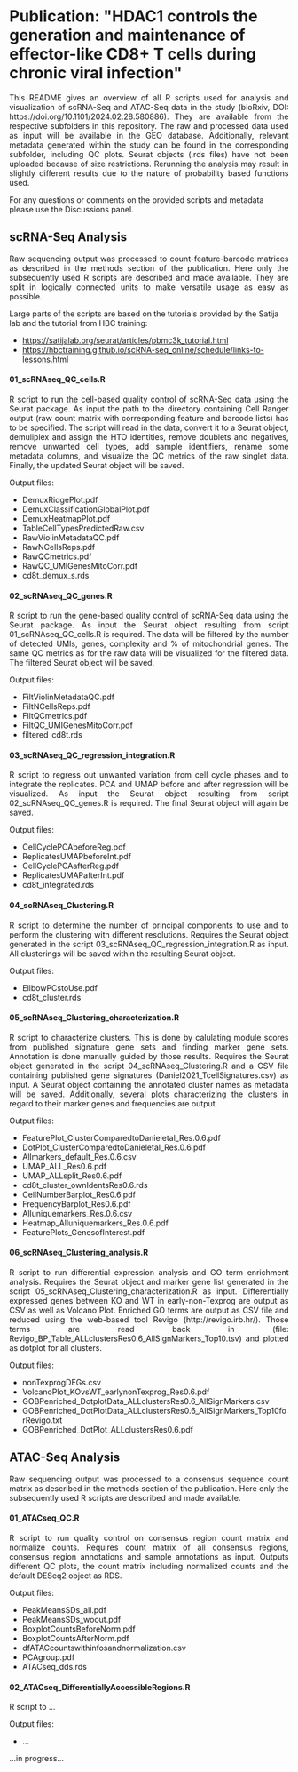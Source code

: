 # Publication: "HDAC1 controls the generation and maintenance of effector-like CD8+ T cells during chronic viral infection"
<p align="justify">
This README gives an overview of all R scripts used for analysis and visualization of scRNA-Seq and ATAC-Seq data in the study (bioRxiv, DOI: https://doi.org/10.1101/2024.02.28.580886). They are available from the respective subfolders in this repository. The raw and processed data used as input will be available in the GEO database. Additionally, relevant metadata generated within the study can be found in the corresponding subfolder, including QC plots. Seurat objects (.rds files) have not been uploaded because of size restrictions. Rerunning the analysis may result in slightly different results due to the nature of probability based functions used. 

For any questions or comments on the provided scripts and metadata please use the Discussions panel.
</p>

## scRNA-Seq Analysis
<p align="justify">
Raw sequencing output was processed to count-feature-barcode matrices as described in the methods section of the publication. Here only the subsequently used R scripts are described and made available. They are split in logically connected units to make versatile usage as easy as possible.

Large parts of the scripts are based on the tutorials provided by the Satija lab and the tutorial from HBC training: </p>
* https://satijalab.org/seurat/articles/pbmc3k_tutorial.html
* https://hbctraining.github.io/scRNA-seq_online/schedule/links-to-lessons.html

#### 01_scRNAseq_QC_cells.R
<p align="justify">
R script to run the cell-based quality control of scRNA-Seq data using the Seurat package. As input the path to the directory containing Cell Ranger output (raw count matrix with corresponding feature and barcode lists) has to be specified. The script will read in the data, convert it to a Seurat object, demuliplex and assign the HTO identities, remove doublets and negatives, remove unwanted cell types, add sample identifiers, rename some metadata columns, and visualize the QC metrics of the raw singlet data. Finally, the updated Seurat object will be saved.

Output files: </p>
* DemuxRidgePlot.pdf
* DemuxClassificationGlobalPlot.pdf
* DemuxHeatmapPlot.pdf
* TableCellTypesPredictedRaw.csv
* RawViolinMetadataQC.pdf
* RawNCellsReps.pdf
* RawQCmetrics.pdf
* RawQC_UMIGenesMitoCorr.pdf
* cd8t_demux_s.rds

#### 02_scRNAseq_QC_genes.R
<p align="justify">
R script to run the gene-based quality control of scRNA-Seq data using the Seurat package. As input the Seurat object resulting from script 01_scRNAseq_QC_cells.R is required. The data will be filtered by the number of detected UMIs, genes, complexity and % of mitochondrial genes. The same QC metrics as for the raw data will be visualized for the filtered data. The filtered Seurat object will be saved.

Output files: </p>
* FiltViolinMetadataQC.pdf
* FiltNCellsReps.pdf
* FiltQCmetrics.pdf
* FiltQC_UMIGenesMitoCorr.pdf
* filtered_cd8t.rds

#### 03_scRNAseq_QC_regression_integration.R
<p align="justify">
R script to regress out unwanted variation from cell cycle phases and to integrate the replicates. PCA and UMAP before and after regression will be visualized. As input the Seurat object resulting from script 02_scRNAseq_QC_genes.R is required. The final Seurat object will again be saved.

Output files: </p>
* CellCyclePCAbeforeReg.pdf
* ReplicatesUMAPbeforeInt.pdf
* CellCyclePCAafterReg.pdf
* ReplicatesUMAPafterInt.pdf
* cd8t_integrated.rds

#### 04_scRNAseq_Clustering.R
<p align="justify">
R script to determine the number of principal components to use and to perform the clustering with different resolutions. Requires the Seurat object generated in the script 03_scRNAseq_QC_regression_integration.R as input. All clusterings will be saved within the resulting Seurat object.

Output files: </p>
* EllbowPCstoUse.pdf
* cd8t_cluster.rds

#### 05_scRNAseq_Clustering_characterization.R
<p align="justify">
R script to characterize clusters. This is done by calulating module scores from published signature gene sets and finding marker gene sets. Annotation is done manually guided by those results. Requires the Seurat object generated in the script 04_scRNAseq_Clustering.R and a CSV file containing published gene signatures (Daniel2021_TcellSignatures.csv) as input. A Seurat object containing the annotated cluster names as metadata will be saved. Additionally, several plots characterizing the clusters in regard to their marker genes and frequencies are output.

Output files: </p>
* FeaturePlot_ClusterComparedtoDanieletal_Res.0.6.pdf
* DotPlot_ClusterComparedtoDanieletal_Res.0.6.pdf
* Allmarkers_default_Res.0.6.csv
* UMAP_ALL_Res0.6.pdf
* UMAP_ALLsplit_Res0.6.pdf
* cd8t_cluster_ownIdentsRes0.6.rds
* CellNumberBarplot_Res0.6.pdf
* FrequencyBarplot_Res0.6.pdf
* Alluniquemarkers_Res.0.6.csv
* Heatmap_Alluniquemarkers_Res.0.6.pdf
* FeaturePlots_GenesofInterest.pdf

#### 06_scRNAseq_Clustering_analysis.R
<p align="justify">
R script to run differential expression analysis and GO term enrichment analysis. Requires the Seurat object and marker gene list generated in the script 05_scRNAseq_Clustering_characterization.R as input. Differentially expressed genes between KO and WT in early-non-Texprog are output as CSV as well as Volcano Plot. Enriched GO terms are output as CSV file and reduced using the web-based tool Revigo (http://revigo.irb.hr/). Those terms are read back in (file: Revigo_BP_Table_ALLclustersRes0.6_AllSignMarkers_Top10.tsv) and plotted as dotplot for all clusters.

Output files: </p>
* nonTexprogDEGs.csv
* VolcanoPlot_KOvsWT_earlynonTexprog_Res0.6.pdf
* GOBPenriched_DotplotData_ALLclustersRes0.6_AllSignMarkers.csv
* GOBPenriched_DotPlotData_ALLclustersRes0.6_AllSignMarkers_Top10forRevigo.txt
* GOBPenriched_DotPlot_ALLclustersRes0.6.pdf

## ATAC-Seq Analysis
<p align="justify">
Raw sequencing output was processed to a consensus sequence count matrix as described in the methods section of the publication. Here only the subsequently used R scripts are described and made available.

#### 01_ATACseq_QC.R
<p align="justify">
R script to run quality control on consensus region count matrix and normalize counts. Requires count matrix of all consensus regions, consensus region annotations and sample annotations as input. Outputs different QC plots, the count matrix including normalized counts and the default DESeq2 object as RDS.

Output files: </p>
* PeakMeansSDs_all.pdf
* PeakMeansSDs_woout.pdf
* BoxplotCountsBeforeNorm.pdf
* BoxplotCountsAfterNorm.pdf
* dfATACcountswithinfosandnormalization.csv
* PCAgroup.pdf
* ATACseq_dds.rds

#### 02_ATACseq_DifferentiallyAccessibleRegions.R
<p align="justify">
R script to ...

Output files: </p>
* ...

...in progress...
